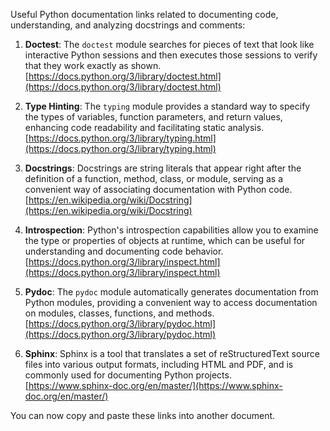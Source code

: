Useful Python documentation links related to documenting code, understanding, and analyzing docstrings and comments:

1. **Doctest**: The `doctest` module searches for pieces of text that look like interactive Python sessions and then executes those sessions to verify that they work exactly as shown.  
   [https://docs.python.org/3/library/doctest.html](https://docs.python.org/3/library/doctest.html)

2. **Type Hinting**: The `typing` module provides a standard way to specify the types of variables, function parameters, and return values, enhancing code readability and facilitating static analysis.  
   [https://docs.python.org/3/library/typing.html](https://docs.python.org/3/library/typing.html)

3. **Docstrings**: Docstrings are string literals that appear right after the definition of a function, method, class, or module, serving as a convenient way of associating documentation with Python code.  
   [https://en.wikipedia.org/wiki/Docstring](https://en.wikipedia.org/wiki/Docstring)

4. **Introspection**: Python's introspection capabilities allow you to examine the type or properties of objects at runtime, which can be useful for understanding and documenting code behavior.  
   [https://docs.python.org/3/library/inspect.html](https://docs.python.org/3/library/inspect.html)

5. **Pydoc**: The `pydoc` module automatically generates documentation from Python modules, providing a convenient way to access documentation on modules, classes, functions, and methods.  
   [https://docs.python.org/3/library/pydoc.html](https://docs.python.org/3/library/pydoc.html)

6. **Sphinx**: Sphinx is a tool that translates a set of reStructuredText source files into various output formats, including HTML and PDF, and is commonly used for documenting Python projects.  
   [https://www.sphinx-doc.org/en/master/](https://www.sphinx-doc.org/en/master/)

You can now copy and paste these links into another document.
